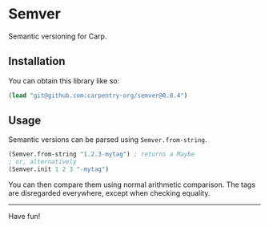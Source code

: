 # Semver

Semantic versioning for Carp.

## Installation

You can obtain this library like so:

```clojure
(load "git@github.com:carpentry-org/semver@0.0.4")
```

## Usage

Semantic versions can be parsed using `Semver.from-string`.

```clojure
(Semver.from-string "1.2.3-mytag") ; returns a Maybe
; or, alternatively
(Semver.init 1 2 3 "-mytag")
```

You can then compare them using normal arithmetic comparison. The tags are
disregarded everywhere, except when checking equality.

<hr/>

Have fun!
